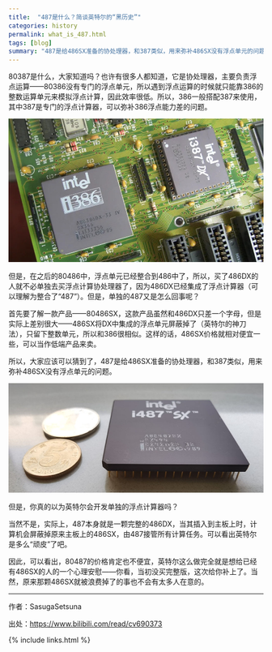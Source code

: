 ```yaml
---
title:  "487是什么？简谈英特尔的“黑历史”"
categories: history
permalink: what_is_487.html
tags: [blog]
summary: "487是给486SX准备的协处理器，和387类似，用来弥补486SX没有浮点单元的问题。但是，你真的以为英特尔会开发单独的浮点计算器吗？"
---
```


80387是什么，大家知道吗？也许有很多人都知道，它是协处理器，主要负责浮点运算——80386没有专门的浮点单元，所以遇到浮点运算的时候就只能靠386的整数运算单元来模拟浮点计算，因此效率很低。所以，386一般搭配387来使用，其中387是专门的浮点计算器，可以弥补386浮点能力差的问题。

![主板](/images/blogs/386_mainboard.jpg)

但是，在之后的80486中，浮点单元已经整合到486中了，所以，买了486DX的人就不必单独去买浮点计算协处理器了，因为486DX已经集成了浮点计算器（可以理解为整合了“487”）。但是，单独的487又是怎么回事呢？

首先要了解一款产品——80486SX，这款产品虽然和486DX只差一个字母，但是实际上差别很大——486SX将DX中集成的浮点单元屏蔽掉了（英特尔的神刀法），只留下整数单元，所以和386很相似。这样的话，486SX价格就相对便宜一些，可以当作低端产品来卖。

所以，大家应该可以猜到了，487是给486SX准备的协处理器，和387类似，用来弥补486SX没有浮点单元的问题。

![Intel A80487SX 侧面](/images/cpus/Intel/Intel_A80487SX_3.jpg)

但是，你真的以为英特尔会开发单独的浮点计算器吗？

当然不是，实际上，487本身就是一颗完整的486DX，当其插入到主板上时，计算机会屏蔽掉原来主板上的486SX，由487接管所有计算任务。可以看出英特尔是多么“顽皮”了吧。

因此，可以看出，80487的价格肯定也不便宜，英特尔这么做完全就是想给已经有486SX的人的一个心理安慰——你看，当初没买完整版，这次给你补上了。当然，原来那颗486SX就被浪费掉了的事也不会有太多人在意的。 

---------

作者：SasugaSetsuna

出处：<https://www.bilibili.com/read/cv690373>

{% include links.html %}
